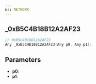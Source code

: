 ```yaml
---
ns: NETWORK
---
```

## _0xB5C4B18B12A2AF23

```c
// 0xB5C4B18B12A2AF23
Any _0xB5C4B18B12A2AF23(Any p0, Any p1);
```

## Parameters
* **p0**:
* **p1**:
